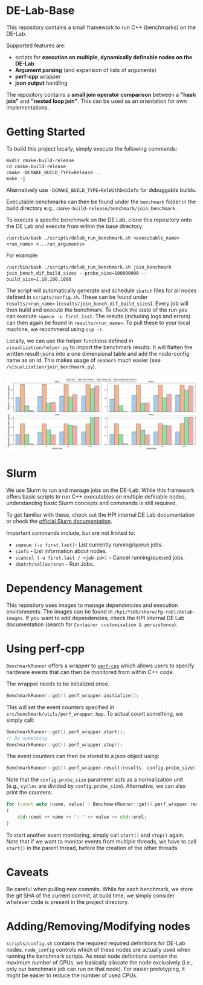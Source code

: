 # DE-Lab-Base
This repository contains a small framework to run C++ (benchmarks) on the DE-Lab.

Supported features are:
- scripts for **execution on multiple, dynamically definable nodes on the DE-Lab**
- **Argument parsing** (and expansion of lists of arguments)
- **perf-cpp** wrapper
- **json output** handling

The repository contains a **small join operator comparison** between a **"hash join"** and **"nested loop join"**. This can be used as an orientation for own implementations.

# Getting Started
To build this project locally, simply execute the following commands:

```
mkdir cmake-build-release
cd cmake-build-release
cmake -DCMAKE_BUILD_TYPE=Release ..
make -j
```

Alternatively use `-DCMAKE_BUILD_TYPE=RelWithDebInfo` for debuggable builds.

Executable benchmarks can then be found under the `benchmark` folder in the build directory e.g., `cmake-build-release/benchmark/join_benchmark`.

To execute a specific benchmark on the DE Lab, clone this repository onto the DE Lab and execute from within the base directory:

```shell
/usr/bin/bash ./scripts/delab_run_benchmark.sh <executable_name> <run_name> <...run_arguments>
```

For example:
```shell
/usr/bin/bash ./scripts/delab_run_benchmark.sh join_benchmark join_bench_dif_build_sizes --probe_size=100000000 --build_size=1,10,100,1000
```

The script will automatically generate and schedule `sbatch` files for all nodes defined in `scripts/config.sh`. These can be found under `results/<run_name>` (`results/join_bench_dif_build_sizes`). Every job will then build and execute the benchmark. To check the state of the run you can execute `squeue -u first.last`. The results (including logs and errors) can then again be found in `results/<run_name>`. To pull these to your local machine, we recommend using `scp -r`.

Locally, we can use the helper functions defined in `visualization/helper.py` to import the benchmark results. It will flatten the written result-jsons into a one dimensional table and add the node-config name as an id. This makes usage of `seaborn` much easier (see `/visualization/join_benchmark.py`).

![join_benchmark plot](./images/join_benchmark.png)

# Slurm
We use Slurm to run and manage jobs on the DE-Lab. While this framework offers basic scripts to run C++ executables on multiple definable nodes, understanding basic Slurm concepts and commands is still required.

To get familiar with these, check out the HPI internal DE Lab documentation or check the [official Slurm documentation](https://slurm.schedmd.com/documentation.html).

Important commands include, but are not limited to:
 - `squeue (-u first.last)`- List currently running/queue jobs.
 - `sinfo` - List information about nodes.
 - `scancel (-u first.last / <job-id>)` - Cancel running/queued jobs.
 - `sbatch/salloc/srun` - Run Jobs.

# Dependency Management

This repository uses images to manage dependencies and execution environments.
The images can be found in `/hpi/fs00/share/fg-rabl/delab-images`. If you want to add dependencies, check the HPI internal DE Lab documentation (search for `Container customisation & persistence`).

# Using perf-cpp

`BenchmarkRunner` offers a wrapper to [`perf-cpp`](https://github.com/jmuehlig/perf-cpp) which allows users to specify hardware events that can then be monitored from within C++ code.

The wrapper needs to be initialized once.

```C++
BenchmarkRunner::get().perf_wrapper.initialize();
```

This will set the event counters specified in `src/benchmark/utils/perf_wrapper.hpp`.
To actual count something, we simply call:

```C++
BenchmarkRunner::get().perf_wrapper.start();
// Do something
BenchmarkRunner::get().perf_wrapper.stop();
```
The event counters can then be stored to a json object using:

```C++
BenchmarkRunner::get().perf_wrapper.result(results, config.probe_size);
```

Note that the `config.probe_size` parameter acts as a normalization unit (e.g., `cycles` are divided by `config.probe_size`). Alternative, we can also print the counters:


```C++
for (const auto [name, value] : BenchmarkRunner::get().perf_wrapper.result())
{
    std::cout << name << ": " << value << std::endl;
}
```

To start another event monitoring, simply call `start()` and `stop()` again. Note that if we want to monitor events from multiple threads, we have to call `start()` in the parent thread, before the creation of the other threads.

# Caveats

Be careful when pulling new commits. While for each benchmark, we store the git SHA of the current commit, at build time, we simply consider whatever code is present in the project directory.

# Adding/Removing/Modifying nodes

`scripts/config.sh` contains the required required definitions for DE-Lab nodes. `node_config` controls which of these nodes are actually used when running the benchmark scripts. As most node definitions contain the maximum number of CPUs, we basically allocate the node exclusively (i.e., only our benchmark job can run on that node). For easier prototyping, it might be easier to reduce the number of used CPUs.
